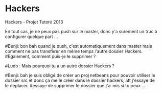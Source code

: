 Hackers
=======

Hackers - Projet Tutoré 2013

En tout cas, je ne peux pas push sur le master, donc y'a surement un truc à configurer quelque part ...

#Benji: bon bah quand je push, c'est automatiquement dans master mais comment ne pas transfèrer en même temps l'autre dossier Hackers.
#Egalement, comment puis-je le supprimer ?
        
#Ludo : Mais pourquoi tu a un autre dossier Hackers  ?

#Benji: bah je suis obligé de créer un proj netbeans pour pouvoir utiliser le dossier src et donc ça me le créer dans le dossier hackers, att j'essaye de le déplacer.
#essaye de supprimer le dossier que j'ai mis si tu peux ...
